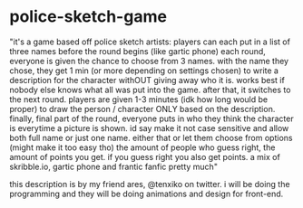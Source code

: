 # police-sketch-game
"it's a game based off police sketch artists:
players can each put in a list of three names before the round begins (like gartic phone)
each round, everyone is given the chance to choose from 3 names. with the name they chose, they get 1 min (or more depending on settings chosen) to write a description  for the character withOUT giving away who it is. works best if nobody else knows what all was put into the game.
after that, it switches to the next round. players are given 1-3 minutes (idk how long would be proper) to draw the person / character ONLY based on the description.
finally, final part of the round, everyone puts in who they think the character is everytime a picture is shown. id say make it not case sensitive and allow both full name or just one name. either that or let them choose from options (might make it too easy tho) 
the amount of people who guess right, the amount of points you get. if you guess right you also get points.
a mix of skribble.io, gartic phone and frantic fanfic pretty much"

this description is by my friend ares, @tenxiko on twitter. i will be doing the programming and they will be doing animations and design for front-end. 
